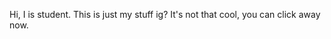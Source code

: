 Hi, I is student. This is just my stuff ig?
It's not that cool, you can click away now.

<!---
KoderMx1/KoderMx1 is a ✨ special ✨ repository because its `README.md` (this file) appears on your GitHub profile.
You can click the Preview link to take a look at your changes.
--->
